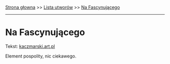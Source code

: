 [Strona głowna](../index.md) >> [Lista utworów](../list.md) >> [Na Fascynującego](313.md)

---

# Na Fascynującego

Tekst: [kaczmarski.art.pl](https://www.kaczmarski.art.pl/tworczosc/wiersze/na-fascynujacego/)

Element pospolity, nic ciekawego.